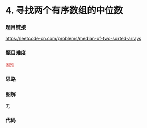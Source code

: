 # 4. 寻找两个有序数组的中位数

### 题目链接

https://leetcode-cn.com/problems/median-of-two-sorted-arrays

### 题目难度

<font color=#D9534F>困难</font>

### 思路



### 图解

无

### 代码

```python
```